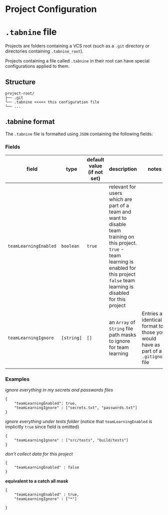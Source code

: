 # Project Configuration

# `.tabnine` file

Projects are folders containing a VCS root (such as a `.git` directory or directories containing `.tabnine_root`).

Projects containing a file called `.tabnine` in their root can have special configurations applied to them.

## Structure

```
project-root/
├── .git
└── .tabnine <<<<< this configuration file
└── ...
```


## .tabnine format
The `.tabnine` file is formatted using `JSON` containing the following fields:

### Fields

| field                 | type       | default value (if not set)     | description                                                                                                                                                                                            | notes                                                                                                |
|-----------------------|------------|--------------------------------|--------------------------------------------------------------------------------------------------------------------------------------------------------------------------------------------------------|------------------------------------------------------------------------------------------------------|
| `teamLearningEnabled` | `boolean`  | `true`                         | relevant for users which are part of a team and want to disable team training on this project. `true` - team learning is enabled for this project  `false` team learning is disabled for this project  |                                                                                                      |
| `teamLearningIgnore`  | `[string]` | `[]` | an `Array` of `String` file path masks to ignore for team learning                                                                                                           | Entries are identical in format to those you would have as part of a `.gitignore` file |
|                       |            |                                |                                                                                                                                                                                                        |                                                                                                      |

### Examples
*ignore everything in my secrets and passwords files*
```
{
    "teamLearningEnabled": true,
    "teamLearningIgnore" : ["secrets.txt", "passwords.txt"]
}
```
*ignore everything under tests folder*
(notice that `teamLearningEnabled` is implicitly `true` since field is omitted)

```
{
    "teamLearningIgnore" : ["src/tests", "build/tests"]
}
```

*don't collect data for this project*
```
{
    "teamLearningEnabled" : false
}
```
**equivalent to a catch all mask**
```
{
    "teamLearningEnabled" : true,
    "teamLearningIgnore" : ["*"]

}
```